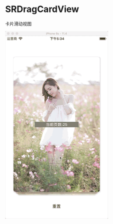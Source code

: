 # SRDragCardView
卡片滑动视图


![示例](https://github.com/SunShineLOL/SRDragCardView/blob/master/gif/show.gif)

